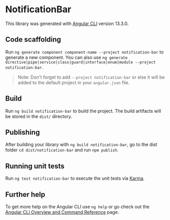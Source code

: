 # NotificationBar

This library was generated with [Angular CLI](https://github.com/angular/angular-cli) version 13.3.0.

## Code scaffolding

Run `ng generate component component-name --project notification-bar` to generate a new component. You can also use `ng generate directive|pipe|service|class|guard|interface|enum|module --project notification-bar`.
> Note: Don't forget to add `--project notification-bar` or else it will be added to the default project in your `angular.json` file. 

## Build

Run `ng build notification-bar` to build the project. The build artifacts will be stored in the `dist/` directory.

## Publishing

After building your library with `ng build notification-bar`, go to the dist folder `cd dist/notification-bar` and run `npm publish`.

## Running unit tests

Run `ng test notification-bar` to execute the unit tests via [Karma](https://karma-runner.github.io).

## Further help

To get more help on the Angular CLI use `ng help` or go check out the [Angular CLI Overview and Command Reference](https://angular.io/cli) page.
